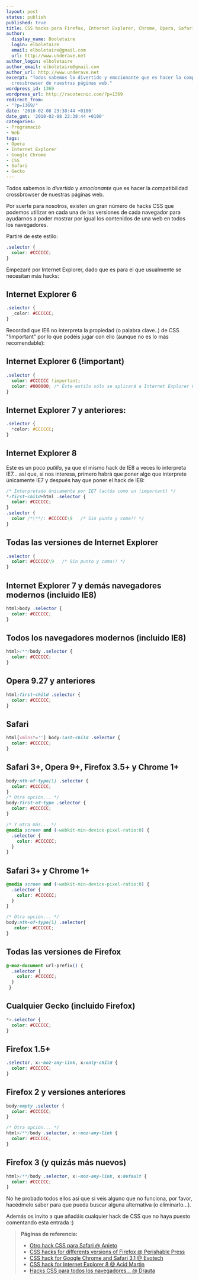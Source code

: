 ```yaml
---
layout: post
status: publish
published: true
title: CSS hacks para Firefox, Internet Explorer, Chrome, Opera, Safari...
author:
  display_name: Booletaire
  login: elboletaire
  email: elboletaire@gmail.com
  url: http://www.underave.net
author_login: elboletaire
author_email: elboletaire@gmail.com
author_url: http://www.underave.net
excerpt: "Todos sabemos lo divertido y emocionante que es hacer la compatibilidad
  crossbrowser de nuestras páginas web."
wordpress_id: 1369
wordpress_url: http://racotecnic.com/?p=1369
redirect_from:
- "?p=1369/"
date: '2010-02-08 23:38:44 +0100'
date_gmt: '2010-02-08 22:38:44 +0100'
categories:
- Programació
- Web
tags:
- Opera
- Internet Explorer
- Google Chrome
- CSS
- Safari
- Gecko
---
```


Todos sabemos lo <em>divertido</em> y <em>emocionante</em> que es hacer la compatibilidad crossbrowser de nuestras páginas web.

Por suerte para nosotros, existen un gran número de hacks CSS que podemos utilizar en cada una de las versiones de cada navegador para ayudarnos a poder mostrar por igual los contenidos de una web en todos los navegadores.

Partiré de este estilo:

~~~css
.selector {
  color: #CCCCCC;
}
~~~

Empezaré por Internet Explorer, dado que es para el que usualmente se necesitan más hacks:

## Internet Explorer 6

~~~css
.selector {
  _color: #CCCCCC;
}
~~~

<a id="more"></a><a id="more-1369"></a>
Recordad que IE6 no interpreta la propiedad (o palabra clave..) de CSS "!important" por lo que podéis jugar con ello (aunque no es lo más recomendable):

## Internet Explorer 6 (!important)

~~~css
.selector {
  color: #CCCCCC !important;
  color: #000000; /* Éste estilo sólo se aplicará a Internet Explorer 6 */
}
~~~

## Internet Explorer 7 y anteriores:

~~~css
.selector {
  *color: #CCCCCC;
}
~~~

## Internet Explorer 8

Este es un poco <em>putilla</em>, ya que el mismo hack de IE8 a veces lo interpreta IE7... así que, si nos interesa, primero habrá que poner algo que interprete únicamente IE7 y después hay que poner el hack de IE8:

~~~css
/* Interpretado únicamente por IE7 (actúa como un !important) */
*:first-child+html .selector {
  color: #CCCCCC;
}
.selector {
  color /*\**/: #CCCCCC\9   /* Sin punto y coma!! */
}
~~~

## Todas las versiones de Internet Explorer

~~~css
.selector {
  color: #CCCCCC\9   /* Sin punto y coma!! */
}
~~~

## Internet Explorer 7 y demás navegadores modernos (incluido IE8)

~~~css
html>body .selector {
  color: #CCCCCC;
}
~~~

## Todos los navegadores modernos (incluido IE8)

~~~css
html>/**/body .selector {
  color: #CCCCCC;
}
~~~

## Opera 9.27 y anteriores

~~~css
html:first-child .selector {
  color: #CCCCCC;
}
~~~

## Safari

~~~css
html[xmlns*=''] body:last-child .selector {
  color: #CCCCCC;
}
~~~

## Safari 3+, Opera 9+, Firefox 3.5+ y Chrome 1+

~~~css
body:nth-of-type(1) .selector {
  color: #CCCCCC;
}
/* Otra opción... */
body:first-of-type .selector {
  color: #CCCCCC;
}

/* Y otra más... */
@media screen and (-webkit-min-device-pixel-ratio:0) {
  .selector {
    color: #CCCCCC;
  }
}
~~~

## Safari 3+ y Chrome 1+

~~~css
@media screen and (-webkit-min-device-pixel-ratio:0) {
  .selector {
    color: #CCCCCC;
  }
}

/* Otra opción... */
body:nth-of-type(1) .selector{
   color: #CCCCCC;
}
~~~

## Todas las versiones de Firefox

~~~css
@-moz-document url-prefix() {
  .selector {
    color: #CCCCCC;
  }
 }
~~~

## Cualquier Gecko (incluido Firefox)

~~~css
*>.selector {
  color: #CCCCCC;
}
~~~

## Firefox 1.5+

~~~css
.selector, x:-moz-any-link, x:only-child {
  color: #CCCCCC;
}
~~~

## Firefox 2 y versiones anteriores

~~~css
body:empty .selector {
  color: #CCCCCC;
}

/* Otra opción... */
html>/**/body .selector, x:-moz-any-link {
  color: #CCCCCC;
}
~~~

## Firefox 3 (y quizás más nuevos)

~~~css
html>/**/body .selector, x:-moz-any-link, x:default {
  color: #CCCCCC;
}
~~~

No he probado todos ellos así que si veis alguno que no funciona, por favor, hacédmelo saber para que pueda buscar alguna alternativa (o eliminarlo...).

Además os invito a que añadáis cualquier hack de CSS que no haya puesto comentando esta entrada :)

<blockquote>
  <strong>Páginas de referencia:</strong>
  <ul>
    <li><a rel="nofollow" href="http://www.anieto2k.com/2008/01/23/otro-css-hack-para-safari/" target="_blank">Otro hack CSS para Safari @ Anieto</a></li>
    <li><a rel="nofollow" href="http://perishablepress.com/press/2009/06/28/css-hacks-for-different-versions-of-firefox/" target="_blank">CSS hacks for differents versions of Firefox @ Perishable Press</a></li>
    <li><a rel="nofollow" href="http://www.evotech.net/blog/2008/09/css-hack-for-google-chrome-and-safari-31/" target="_blank">CSS hack for Google Chrome and Safari 3.1 @ Evotech</a></li>
    <li><a rel="nofollow" href="http://acidmartin.wordpress.com/2009/06/04/css-hack-for-internet-explorer-8/" target="_blank">CSS hack for Internet Explorer 8 @ Acid Martin</a></li>
    <li><a rel="nofollow" href="http://www.drauta.com/articulos/hacks-css-para-todos-los-navegadores-incluido-explorer-8/" target="_blank">Hacks CSS para todos los navegadores... @ Drauta</a></li>
  </ul>
</blockquote>

